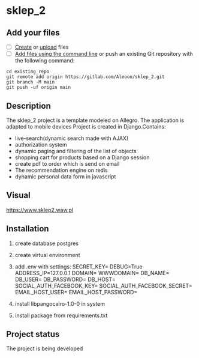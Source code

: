 # sklep_2



## Add your files

- [ ] [Create](https://gitlab.com/-/experiment/new_project_readme_content:05e951127536f7e298cbf31dec4e3058?https://docs.gitlab.com/ee/user/project/repository/web_editor.html#create-a-file) or [upload](https://gitlab.com/-/experiment/new_project_readme_content:05e951127536f7e298cbf31dec4e3058?https://docs.gitlab.com/ee/user/project/repository/web_editor.html#upload-a-file) files
- [ ] [Add files using the command line](https://gitlab.com/-/experiment/new_project_readme_content:05e951127536f7e298cbf31dec4e3058?https://docs.gitlab.com/ee/gitlab-basics/add-file.html#add-a-file-using-the-command-line) or push an existing Git repository with the following command:

```
cd existing_repo
git remote add origin https://gitlab.com/Aleooo/sklep_2.git
git branch -M main
git push -uf origin main
```

## Description
The sklep_2 project is a template modeled on Allegro. The application is adapted to mobile devices Project is created in Django.Contains:
- live-search(dynamic search made with AJAX)
- authorization system
- dynamic paging and filtering of the list of objects
- shopping cart for products based on a Django session
- create pdf to order which is send on email
- The recommendation engine on redis
- dynamic personal data form in javascript


## Visual
https://www.sklep2.waw.pl


## Installation
1. create database postgres
2. create virtual environment
3. add .env with settings:
    SECRET_KEY=
    DEBUG=True
    ADDRESS_IP=127.0.0.1
    DOMAIN=
    WWWDOMAIN=
    DB_NAME=
    DB_USER=
    DB_PASSWORD=
    DB_HOST=
    SOCIAL_AUTH_FACEBOOK_KEY=
    SOCIAL_AUTH_FACEBOOK_SECRET=
    EMAIL_HOST_USER=
    EMAIL_HOST_PASSWORD=

4. install libpangocairo-1.0-0 in system
5. install package from requirements.txt

## Project status
The project is being developed

